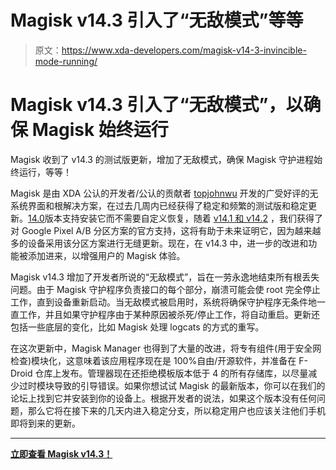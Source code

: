 # Magisk v14.3 引入了“无敌模式”等等

> 原文：<https://www.xda-developers.com/magisk-v14-3-invincible-mode-running/>

# Magisk v14.3 引入了“无敌模式”，以确保 Magisk 始终运行

Magisk 收到了 v14.3 的测试版更新，增加了无敌模式，确保 Magisk 守护进程始终运行，等等！

Magisk 是由 XDA 公认的开发者/公认的贡献者 [topjohnwu](https://forum.xda-developers.com/member.php?u=4470081) 开发的广受好评的无系统界面和根解决方案，在过去几周内已经获得了稳定和频繁的测试版和稳定更新。[14.0](https://www.xda-developers.com/magisk-v14-receives-update-install/)版本支持安装它而不需要自定义恢复，随着 [v14.1 和 v14.2](https://www.xda-developers.com/magisk-14-1-official-google-pixel-support/) ，我们获得了对 Google Pixel A/B 分区方案的官方支持，这将有助于未来证明它，因为越来越多的设备采用该分区方案进行无缝更新。现在，在 v14.3 中，进一步的改进和功能被添加进来，以增强用户的 Magisk 体验。

Magisk v14.3 增加了开发者所说的“无敌模式”，旨在一劳永逸地结束所有根丢失问题。由于 Magisk 守护程序负责接口的每个部分，崩溃可能会使 root 完全停止工作，直到设备重新启动。当无敌模式被启用时，系统将确保守护程序无条件地一直工作，并且如果守护程序由于某种原因被杀死/停止工作，将自动重启。更新还包括一些底层的变化，比如 Magisk 处理 logcats 的方式的重写。

在这次更新中，Magisk Manager 也得到了大量的改进，将专有组件(用于安全网检查)模块化，这意味着该应用程序现在是 100%自由/开源软件，并准备在 F-Droid 仓库上发布。管理器现在还拒绝模板版本低于 4 的所有存储库，以尽量减少过时模块导致的引导错误。如果你想试试 Magisk 的最新版本，你可以在我们的论坛上找到它并安装到你的设备上。根据开发者的说法，如果这个版本没有任何问题，那么它将在接下来的几天内进入稳定分支，所以稳定用户也应该关注他们手机即将到来的更新。

* * *

[**立即查看 Magisk v14.3！**](https://forum.xda-developers.com/showpost.php?p=74158225&postcount=31)
